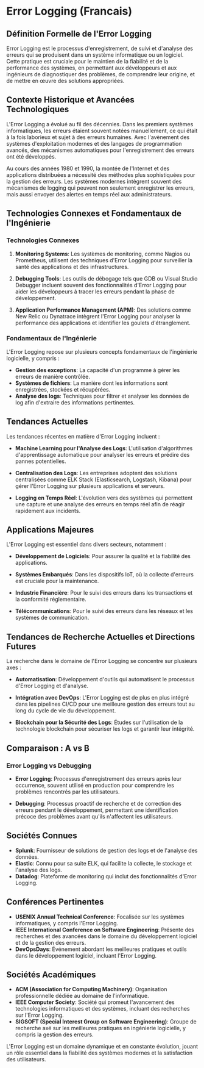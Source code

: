 # Error Logging (Francais)

## Définition Formelle de l'Error Logging

Error Logging est le processus d'enregistrement, de suivi et d'analyse des erreurs qui se produisent dans un système informatique ou un logiciel. Cette pratique est cruciale pour le maintien de la fiabilité et de la performance des systèmes, en permettant aux développeurs et aux ingénieurs de diagnostiquer des problèmes, de comprendre leur origine, et de mettre en œuvre des solutions appropriées.

## Contexte Historique et Avancées Technologiques

L'Error Logging a évolué au fil des décennies. Dans les premiers systèmes informatiques, les erreurs étaient souvent notées manuellement, ce qui était à la fois laborieux et sujet à des erreurs humaines. Avec l'avènement des systèmes d'exploitation modernes et des langages de programmation avancés, des mécanismes automatiques pour l'enregistrement des erreurs ont été développés.

Au cours des années 1980 et 1990, la montée de l'Internet et des applications distribuées a nécessité des méthodes plus sophistiquées pour la gestion des erreurs. Les systèmes modernes intègrent souvent des mécanismes de logging qui peuvent non seulement enregistrer les erreurs, mais aussi envoyer des alertes en temps réel aux administrateurs.

## Technologies Connexes et Fondamentaux de l'Ingénierie

### Technologies Connexes

1. **Monitoring Systems**: Les systèmes de monitoring, comme Nagios ou Prometheus, utilisent des techniques d'Error Logging pour surveiller la santé des applications et des infrastructures.
  
2. **Debugging Tools**: Les outils de débogage tels que GDB ou Visual Studio Debugger incluent souvent des fonctionnalités d'Error Logging pour aider les développeurs à tracer les erreurs pendant la phase de développement.

3. **Application Performance Management (APM)**: Des solutions comme New Relic ou Dynatrace intègrent l'Error Logging pour analyser la performance des applications et identifier les goulets d'étranglement.

### Fondamentaux de l'Ingénierie

L'Error Logging repose sur plusieurs concepts fondamentaux de l'ingénierie logicielle, y compris :

- **Gestion des exceptions**: La capacité d'un programme à gérer les erreurs de manière contrôlée.
- **Systèmes de fichiers**: La manière dont les informations sont enregistrées, stockées et récupérées.
- **Analyse des logs**: Techniques pour filtrer et analyser les données de log afin d'extraire des informations pertinentes.

## Tendances Actuelles

Les tendances récentes en matière d'Error Logging incluent :

- **Machine Learning pour l'Analyse des Logs**: L'utilisation d'algorithmes d'apprentissage automatique pour analyser les erreurs et prédire des pannes potentielles.
  
- **Centralisation des Logs**: Les entreprises adoptent des solutions centralisées comme ELK Stack (Elasticsearch, Logstash, Kibana) pour gérer l'Error Logging sur plusieurs applications et serveurs.

- **Logging en Temps Réel**: L'évolution vers des systèmes qui permettent une capture et une analyse des erreurs en temps réel afin de réagir rapidement aux incidents.

## Applications Majeures

L'Error Logging est essentiel dans divers secteurs, notamment :

- **Développement de Logiciels**: Pour assurer la qualité et la fiabilité des applications.
  
- **Systèmes Embarqués**: Dans les dispositifs IoT, où la collecte d'erreurs est cruciale pour la maintenance.

- **Industrie Financière**: Pour le suivi des erreurs dans les transactions et la conformité réglementaire.

- **Télécommunications**: Pour le suivi des erreurs dans les réseaux et les systèmes de communication.

## Tendances de Recherche Actuelles et Directions Futures

La recherche dans le domaine de l'Error Logging se concentre sur plusieurs axes :

- **Automatisation**: Développement d'outils qui automatisent le processus d'Error Logging et d'analyse.
  
- **Intégration avec DevOps**: L'Error Logging est de plus en plus intégré dans les pipelines CI/CD pour une meilleure gestion des erreurs tout au long du cycle de vie du développement.

- **Blockchain pour la Sécurité des Logs**: Études sur l'utilisation de la technologie blockchain pour sécuriser les logs et garantir leur intégrité.

## Comparaison : A vs B

### Error Logging vs Debugging

- **Error Logging**: Processus d'enregistrement des erreurs après leur occurrence, souvent utilisé en production pour comprendre les problèmes rencontrés par les utilisateurs.
  
- **Debugging**: Processus proactif de recherche et de correction des erreurs pendant le développement, permettant une identification précoce des problèmes avant qu'ils n'affectent les utilisateurs.

## Sociétés Connues

- **Splunk**: Fournisseur de solutions de gestion des logs et de l'analyse des données.
- **Elastic**: Connu pour sa suite ELK, qui facilite la collecte, le stockage et l'analyse des logs.
- **Datadog**: Plateforme de monitoring qui inclut des fonctionnalités d'Error Logging.

## Conférences Pertinentes

- **USENIX Annual Technical Conference**: Focalisée sur les systèmes informatiques, y compris l'Error Logging.
- **IEEE International Conference on Software Engineering**: Présente des recherches et des avancées dans le domaine du développement logiciel et de la gestion des erreurs.
- **DevOpsDays**: Événement abordant les meilleures pratiques et outils dans le développement logiciel, incluant l'Error Logging.

## Sociétés Académiques

- **ACM (Association for Computing Machinery)**: Organisation professionnelle dédiée au domaine de l'informatique.
- **IEEE Computer Society**: Société qui promeut l'avancement des technologies informatiques et des systèmes, incluant des recherches sur l'Error Logging.
- **SIGSOFT (Special Interest Group on Software Engineering)**: Groupe de recherche axé sur les meilleures pratiques en ingénierie logicielle, y compris la gestion des erreurs.

L'Error Logging est un domaine dynamique et en constante évolution, jouant un rôle essentiel dans la fiabilité des systèmes modernes et la satisfaction des utilisateurs.